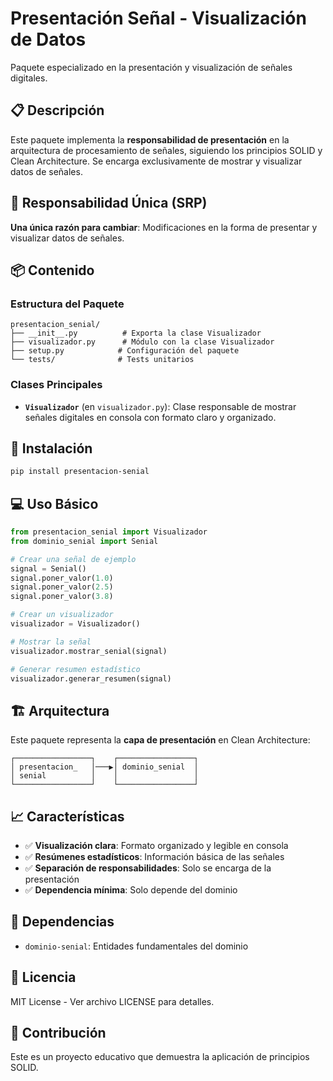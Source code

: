 # Presentación Señal - Visualización de Datos

Paquete especializado en la presentación y visualización de señales digitales.

## 📋 Descripción

Este paquete implementa la **responsabilidad de presentación** en la arquitectura de procesamiento de señales, siguiendo los principios SOLID y Clean Architecture. Se encarga exclusivamente de mostrar y visualizar datos de señales.

## 🎯 Responsabilidad Única (SRP)

**Una única razón para cambiar**: Modificaciones en la forma de presentar y visualizar datos de señales.

## 📦 Contenido

### Estructura del Paquete

```
presentacion_senial/
├── __init__.py          # Exporta la clase Visualizador
├── visualizador.py      # Módulo con la clase Visualizador
├── setup.py            # Configuración del paquete
└── tests/              # Tests unitarios
```

### Clases Principales

- **`Visualizador`** (en `visualizador.py`): Clase responsable de mostrar señales digitales en consola con formato claro y organizado.

## 🚀 Instalación

```bash
pip install presentacion-senial
```

## 💻 Uso Básico

```python
from presentacion_senial import Visualizador
from dominio_senial import Senial

# Crear una señal de ejemplo
signal = Senial()
signal.poner_valor(1.0)
signal.poner_valor(2.5)
signal.poner_valor(3.8)

# Crear un visualizador
visualizador = Visualizador()

# Mostrar la señal
visualizador.mostrar_senial(signal)

# Generar resumen estadístico
visualizador.generar_resumen(signal)
```

## 🏗️ Arquitectura

Este paquete representa la **capa de presentación** en Clean Architecture:

```
┌─────────────────┐    ┌─────────────────┐
│ presentacion_   │───▶│ dominio_senial  │
│ senial          │    │                 │
└─────────────────┘    └─────────────────┘
```

## 📈 Características

- ✅ **Visualización clara**: Formato organizado y legible en consola
- ✅ **Resúmenes estadísticos**: Información básica de las señales
- ✅ **Separación de responsabilidades**: Solo se encarga de la presentación
- ✅ **Dependencia mínima**: Solo depende del dominio

## 🔗 Dependencias

- `dominio-senial`: Entidades fundamentales del dominio

## 📝 Licencia

MIT License - Ver archivo LICENSE para detalles.

## 👥 Contribución

Este es un proyecto educativo que demuestra la aplicación de principios SOLID.